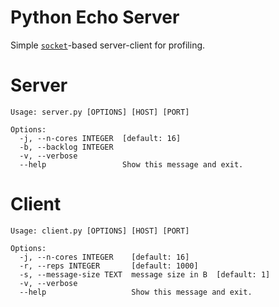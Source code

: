 # Python Echo Server

Simple [`socket`](https://docs.python.org/3/library/socket.html)-based server-client for profiling.

# Server

```
Usage: server.py [OPTIONS] [HOST] [PORT]

Options:
  -j, --n-cores INTEGER  [default: 16]
  -b, --backlog INTEGER
  -v, --verbose
  --help                 Show this message and exit.
```

# Client

```
Usage: client.py [OPTIONS] [HOST] [PORT]

Options:
  -j, --n-cores INTEGER    [default: 16]
  -r, --reps INTEGER       [default: 1000]
  -s, --message-size TEXT  message size in B  [default: 1]
  -v, --verbose
  --help                   Show this message and exit.
```
